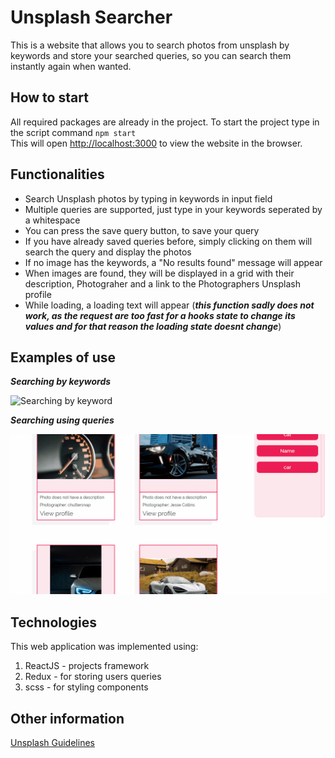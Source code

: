 # Unsplash Searcher

This is a website that allows you to search photos from unsplash by keywords and store your searched queries, so you can search them instantly again when wanted.


## How to start

All required packages are already in the project. To start the project type in the script command `npm start` <br />
This will open [http://localhost:3000](http://localhost:3000) to view the website in the browser.


## Functionalities
 
* Search Unsplash photos by typing in keywords in input field 
* Multiple queries are supported, just type in your keywords seperated by a whitespace 
* You can press the save query button, to save your query
* If you have already saved queries before, simply clicking on them will search the query and display the photos
* If no image has the keywords, a "No results found" message will appear <br />
* When images are found, they will be displayed in a grid with their description, Photograher and a link to the Photographers Unsplash profile
* While loading, a loading text will appear (***this function sadly does not work, as the request are too fast for a hooks state to change its values and for that reason the loading state doesnt change***)<br />


## Examples of use

***Searching by keywords***

![Searching by keyword](./images/searching.gif)

***Searching using queries***

![Using queries](./images/usingQueries.gif)

## Technologies

This web application was implemented using:
1. ReactJS - projects framework
2. Redux - for storing users queries
3. scss - for styling components


## Other information

[Unsplash Guidelines](https://help.unsplash.com/en/articles/2511245-unsplash-api-guidelines)
